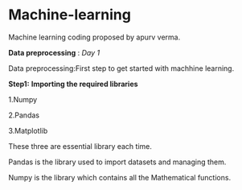 # Machine-learning
Machine learning coding proposed by apurv verma.

**Data preprocessing** : *Day 1*  


Data preprocessing:First step to get started with machhine learning.

**Step1:** **Importing the required libraries**

1.Numpy

2.Pandas

3.Matplotlib

These three are essential library each time.

Pandas is the library used to import datasets and managing them.

Numpy is the library which contains all the Mathematical functions.




